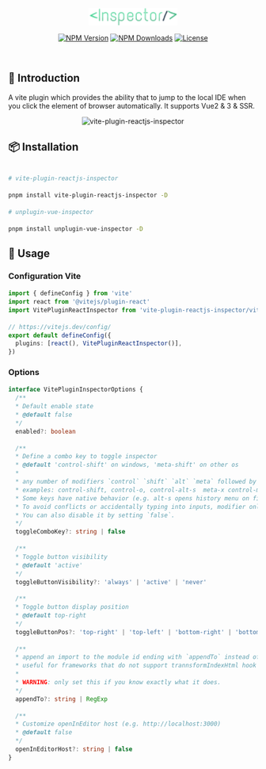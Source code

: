 
<p align="center">
<a href="https://github.com/hunghg255/vite-plugin-reactjs-inspector"><img src="./logo.svg" width="180" alt="vite-plugin-reactjs-inspector"></a>
</p>

<p align="center">
  <a href="https://www.npmjs.com/package/vite-plugin-reactjs-inspector" target="_blank" rel="noopener noreferrer"><img src="https://badgen.net/npm/v/vite-plugin-reactjs-inspector" alt="NPM Version" /></a>
  <a href="https://www.npmjs.com/package/vite-plugin-reactjs-inspector" target="_blank" rel="noopener noreferrer"><img src="https://badgen.net/npm/dt/vite-plugin-reactjs-inspector" alt="NPM Downloads" /></a>
  <a href="https://github.com/hunghg255/vite-plugin-reactjs-inspector/blob/master/LICENSE" target="_blank" rel="noopener noreferrer"><img src="https://badgen.net/github/license/hunghg255/vite-plugin-reactjs-inspector" alt="License" /></a>
</p>

<p align="center">
<a href="https://stackblitz.com/edit/stackblitz-starters-hp6zdq?file=src%2FApp.tsx"><img src="https://developer.stackblitz.com/img/open_in_stackblitz.svg" alt=""></a>
</p>

## 📖 Introduction

A vite plugin which provides the ability that to jump to the local IDE when you click the element of browser automatically. It supports Vue2 & 3 & SSR.

<p align="center">
<img src="./public/preview.gif" alt="vite-plugin-reactjs-inspector">
</p>

## 📦 Installation

```bash

# vite-plugin-reactjs-inspector

pnpm install vite-plugin-reactjs-inspector -D

# unplugin-vue-inspector

pnpm install unplugin-vue-inspector -D

```

## 🦄 Usage

### Configuration Vite

```ts
import { defineConfig } from 'vite'
import react from '@vitejs/plugin-react'
import VitePluginReactInspector from 'vite-plugin-reactjs-inspector/vite'

// https://vitejs.dev/config/
export default defineConfig({
  plugins: [react(), VitePluginReactInspector()],
})
```
### Options


```ts
interface VitePluginInspectorOptions {
  /**
  * Default enable state
  * @default false
  */
  enabled?: boolean

  /**
  * Define a combo key to toggle inspector
  * @default 'control-shift' on windows, 'meta-shift' on other os
  *
  * any number of modifiers `control` `shift` `alt` `meta` followed by zero or one regular key, separated by -
  * examples: control-shift, control-o, control-alt-s  meta-x control-meta
  * Some keys have native behavior (e.g. alt-s opens history menu on firefox).
  * To avoid conflicts or accidentally typing into inputs, modifier only combinations are recommended.
  * You can also disable it by setting `false`.
  */
  toggleComboKey?: string | false

  /**
  * Toggle button visibility
  * @default 'active'
  */
  toggleButtonVisibility?: 'always' | 'active' | 'never'

  /**
  * Toggle button display position
  * @default top-right
  */
  toggleButtonPos?: 'top-right' | 'top-left' | 'bottom-right' | 'bottom-left'

  /**
  * append an import to the module id ending with `appendTo` instead of adding a script into body
  * useful for frameworks that do not support trannsformIndexHtml hook (e.g. Nuxt3)
  *
  * WARNING: only set this if you know exactly what it does.
  */
  appendTo?: string | RegExp

  /**
  * Customize openInEditor host (e.g. http://localhost:3000)
  * @default false
  */
  openInEditorHost?: string | false
}
```
